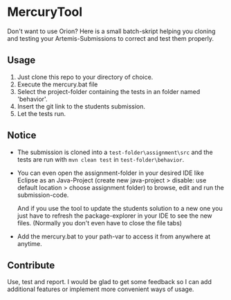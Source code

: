 # MercuryTool
Don't want to use Orion?
Here is a small batch-skript helping you cloning and testing your Artemis-Submissions to correct and test them properly.

## Usage
1. Just clone this repo to your directory of choice.
2. Execute the mercury.bat file
3. Select the project-folder containing the tests in an folder named 'behavior'.
4. Insert the git link to the students submission.
5. Let the tests run.

## Notice
- The submission is cloned into a `test-folder\assignment\src` and the tests are run with `mvn clean test` in `test-folder\behavior`.
- You can even open the assignment-folder in your desired IDE like Eclipse as an Java-Project (create new java-project > disable: use default location > choose assignment folder) to browse, edit and run the submission-code. 
  
    And if you use the tool to update the students solution to a new one you just have to refresh the package-explorer in your IDE to see the new files. (Normally you don't even have to close the file tabs)
- Add the mercury.bat to your path-var to access it from anywhere at anytime.

## Contribute
Use, test and report. 
I would be glad to get some feedback so I can add additional features or implement more convenient ways of usage.
